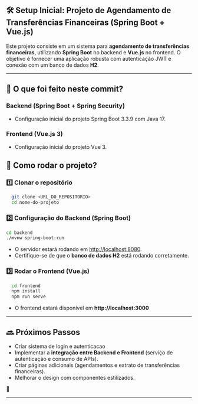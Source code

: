 ## 🛠️ Setup Inicial: Projeto de Agendamento de Transferências Financeiras (Spring Boot + Vue.js)

Este projeto consiste em um sistema para **agendamento de transferências financeiras**, utilizando **Spring Boot** no backend e **Vue.js** no frontend. O objetivo é fornecer uma aplicação robusta com autenticação JWT e conexão com um banco de dados **H2**.

---

## 📌 **O que foi feito neste commit?**

### **Backend (Spring Boot + Spring Security)**
- Configuração inicial do projeto Spring Boot 3.3.9 com Java 17.

### **Frontend (Vue.js 3)**
- Configuração inicial do projeto Vue 3.




## 🚀 **Como rodar o projeto?**

### **1️⃣ Clonar o repositório**
```sh
  git clone <URL_DO_REPOSITORIO>
  cd nome-do-projeto
```

### **2️⃣ Configuração do Backend (Spring Boot)**

```sh
cd backend
./mvnw spring-boot:run
```
- O servidor estará rodando em [http://localhost:8080](http://localhost:8080).
- Certifique-se de que o **banco de dados H2** está rodando corretamente.

### **3️⃣ Rodar o Frontend (Vue.js)**

```sh
  cd frontend
  npm install
  npm run serve
```
- O frontend estará disponível em **http://localhost:3000**



---

## 🔜 **Próximos Passos**
- Criar sistema de login e autenticacao
- Implementar a **integração entre Backend e Frontend** (serviço de autenticação e consumo de APIs).
- Criar páginas adicionais (agendamentos e extrato de transferências financeiras).
- Melhorar o design com componentes estilizados.


 🚀

---




